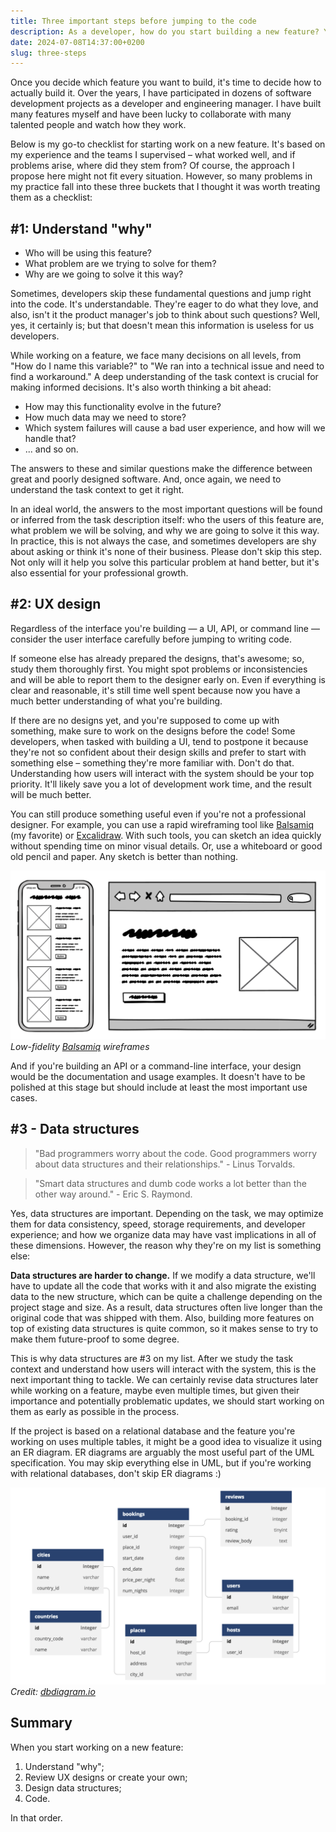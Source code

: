 ```yaml
---
title: Three important steps before jumping to the code
description: As a developer, how do you start building a new feature? You may think, "It depends," and it certainly does. However, there could be frameworks that fit many situations, and I'd like to suggest one.
date: 2024-07-08T14:37:00+0200
slug: three-steps
---
```


Once you decide which feature you want to build, it's time to decide how to
actually build it. Over the years, I have participated in dozens of software
development projects as a developer and engineering manager. I have built many
features myself and have been lucky to collaborate with many talented people 
and watch how they work.

Below is my go-to checklist for starting work on a new feature. It's based on my 
experience and the teams I supervised – what worked well, and if problems arise, 
where did they stem from? Of course, the approach I propose here might not fit
every situation. However, so many problems in my practice fall into these three 
buckets that I thought it was worth treating them as a checklist:

## #1: Understand "why"

- Who will be using this feature?
- What problem are we trying to solve for them?
- Why are we going to solve it this way?

Sometimes, developers skip these fundamental questions and jump right into the
code. It's understandable. They're eager to do what they love, and also, isn't
it the product manager's job to think about such questions? Well, yes, it 
certainly is; but that doesn't mean this information is useless for us 
developers.

While working on a feature, we face many decisions on all levels, from "How do 
I name this variable?" to "We ran into a technical issue and need to find a 
workaround." A deep understanding of the task context is crucial for making 
informed decisions. It's also worth thinking a bit ahead:

- How may this functionality evolve in the future?
- How much data may we need to store?
- Which system failures will cause a bad user experience, and how will we 
  handle that?
- ... and so on.

The answers to these and similar questions make the difference between great
and poorly designed software. And, once again, we need to understand the task 
context to get it right.

In an ideal world, the answers to the most important questions will be found or
inferred from the task description itself: who the users of this feature are, 
what problem we will be solving, and why we are going to solve it this way. 
In practice, this is not always the case, and sometimes developers are shy 
about asking or think it's none of their business. Please don't skip this step.
Not only will it help you solve this particular problem at hand better, but 
it's also essential for your professional growth.

## #2: UX design

Regardless of the interface you're building — a UI, API, or command line — 
consider the user interface carefully before jumping to writing code.

If someone else has already prepared the designs, that's awesome; so, study 
them thoroughly first. You might spot problems or inconsistencies and will be
able to report them to the designer early on. Even if everything is clear and
reasonable, it's still time well spent because now you have a much better 
understanding of what you're building.

If there are no designs yet, and you're supposed to come up with something, 
make sure to work on the designs before the code! Some developers, when
tasked with building a UI, tend to postpone it because they're not so 
confident about their design skills and prefer to start with something else –
something they're more familiar with. Don't do that. Understanding how users 
will interact with the system should be your top priority. It'll likely save 
you a lot of development work time, and the result will be much better.

You can still produce something useful even if you're not a professional 
designer. For example, you can use a rapid wireframing tool like 
[Balsamiq](https://balsamiq.com) (my favorite) or 
[Excalidraw](https://excalidraw.com). With such tools, you can sketch an idea 
quickly without spending time on minor visual details. Or, use a whiteboard or 
good old pencil and paper. Any sketch is better than nothing.

[![Low-fidelity Balsamiq wireframes](balsamiq.png)](balsamiq.png)
*Low-fidelity [Balsamiq](https://balsamiq.com) wireframes*

And if you're building an API or a command-line interface, your design would be
the documentation and usage examples. It doesn't have to be polished at this 
stage but should include at least the most important use cases.

## #3 - Data structures

> "Bad programmers worry about the code. Good programmers worry about data 
> structures and their relationships." - Linus Torvalds.

> "Smart data structures and dumb code works a lot better than the other way 
> around." - Eric S. Raymond. 

Yes, data structures are important. Depending on the task, we may optimize them
for data consistency, speed, storage requirements, and developer experience; 
and how we organize data may have vast implications in all of these dimensions.
However, the reason why they're on my list is something else:

**Data structures are harder to change.** If we modify a data structure, we'll 
have to update all the code that works with it and also migrate the existing 
data to the new structure, which can be quite a challenge depending on the 
project stage and size. As a result, data structures often live longer than the
original code that was shipped with them. Also, building more features on top 
of existing data structures is quite common, so it makes sense to try to make
them future-proof to some degree.

This is why data structures are #3 on my list. After we study the task context
and understand how users will interact with the system, this is the next 
important thing to tackle. We can certainly revise data structures later while
working on a feature, maybe even multiple times, but given their importance and
potentially problematic updates, we should start working on them as early as
possible in the process.

If the project is based on a relational database and the feature you're working
on uses multiple tables, it might be a good idea to visualize it using an ER 
diagram. ER diagrams are arguably the most useful part of the UML 
specification. You may skip everything else in UML, but if you're working with
relational databases, don't skip ER diagrams :)

[![ER diagram example](dbdiagram.png)](dbdiagram.png)
*Credit: [dbdiagram.io](https://dbdiagram.io)*

## Summary

When you start working on a new feature:

1. Understand "why";
2. Review UX designs or create your own;
3. Design data structures;
4. Code.

In that order.
